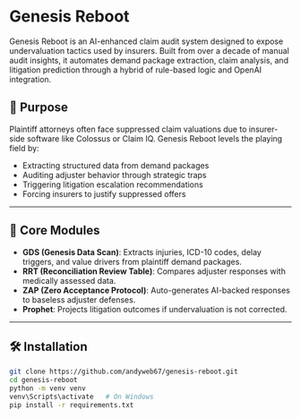 # Genesis Reboot

Genesis Reboot is an AI-enhanced claim audit system designed to expose undervaluation tactics used by insurers. Built from over a decade of manual audit insights, it automates demand package extraction, claim analysis, and litigation prediction through a hybrid of rule-based logic and OpenAI integration.

## 🚀 Purpose

Plaintiff attorneys often face suppressed claim valuations due to insurer-side software like Colossus or Claim IQ. Genesis Reboot levels the playing field by:
- Extracting structured data from demand packages
- Auditing adjuster behavior through strategic traps
- Triggering litigation escalation recommendations
- Forcing insurers to justify suppressed offers

---

## 🧩 Core Modules

- **GDS (Genesis Data Scan)**: Extracts injuries, ICD-10 codes, delay triggers, and value drivers from plaintiff demand packages.
- **RRT (Reconciliation Review Table)**: Compares adjuster responses with medically assessed data.
- **ZAP (Zero Acceptance Protocol)**: Auto-generates AI-backed responses to baseless adjuster defenses.
- **Prophet**: Projects litigation outcomes if undervaluation is not corrected.

---

## 🛠️ Installation

```bash
git clone https://github.com/andyweb67/genesis-reboot.git
cd genesis-reboot
python -m venv venv
venv\Scripts\activate   # On Windows
pip install -r requirements.txt
